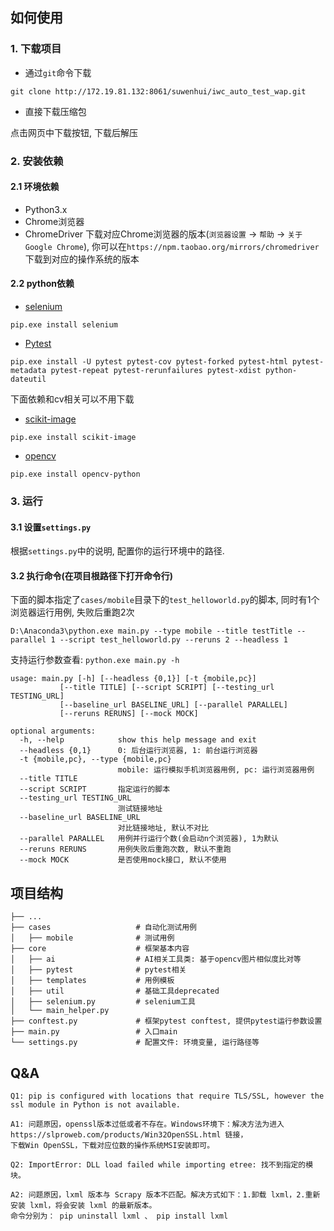 ## 如何使用

### 1. 下载项目

* 通过`git`命令下载

```
git clone http://172.19.81.132:8061/suwenhui/iwc_auto_test_wap.git
```

* 直接下载压缩包

点击网页中下载按钮, 下载后解压

### 2. 安装依赖

#### 2.1 环境依赖

* Python3.x
* Chrome浏览器
* ChromeDriver 下载对应Chrome浏览器的版本(`浏览器设置` -> `帮助` -> `关于Google Chrome`), 你可以在`https://npm.taobao.org/mirrors/chromedriver`下载到对应的操作系统的版本

#### 2.2 python依赖

* [selenium](https://www.seleniumhq.org/docs/03_webdriver.jsp)

```
pip.exe install selenium
```

* [Pytest](http://doc.pytest.org/en/latest/getting-started.html)

```
pip.exe install -U pytest pytest-cov pytest-forked pytest-html pytest-metadata pytest-repeat pytest-rerunfailures pytest-xdist python-dateutil
```

下面依赖和cv相关可以不用下载

* [scikit-image](https://scikit-image.org/download.html)

```
pip.exe install scikit-image
```

* [opencv](https://github.com/skvark/opencv-python)

```
pip.exe install opencv-python
```

### 3. 运行

#### 3.1 设置`settings.py`

根据`settings.py`中的说明, 配置你的运行环境中的路径.

#### 3.2 执行命令(在项目根路径下打开命令行)

下面的脚本指定了`cases/mobile`目录下的`test_helloworld.py`的脚本, 同时有1个浏览器运行用例, 失败后重跑2次

```
D:\Anaconda3\python.exe main.py --type mobile --title testTitle --parallel 1 --script test_helloworld.py --reruns 2 --headless 1
```

支持运行参数查看: `python.exe main.py -h`

```
usage: main.py [-h] [--headless {0,1}] [-t {mobile,pc}]
           [--title TITLE] [--script SCRIPT] [--testing_url TESTING_URL]
           [--baseline_url BASELINE_URL] [--parallel PARALLEL]
           [--reruns RERUNS] [--mock MOCK]

optional arguments:
  -h, --help            show this help message and exit
  --headless {0,1}      0: 后台运行浏览器, 1: 前台运行浏览器
  -t {mobile,pc}, --type {mobile,pc}
                        mobile: 运行模拟手机浏览器用例, pc: 运行浏览器用例
  --title TITLE
  --script SCRIPT       指定运行的脚本
  --testing_url TESTING_URL
                        测试链接地址
  --baseline_url BASELINE_URL
                        对比链接地址, 默认不对比
  --parallel PARALLEL   用例并行运行个数(会启动n个浏览器), 1为默认
  --reruns RERUNS       用例失败后重跑次数, 默认不重跑
  --mock MOCK           是否使用mock接口, 默认不使用
 ```

## 项目结构

```
├── ...
├── cases                   # 自动化测试用例
│   ├── mobile              # 测试用例
├── core                    # 框架基本内容
│   ├── ai                  # AI相关工具类: 基于opencv图片相似度比对等
│   ├── pytest              # pytest相关
│   ├── templates           # 用例模板
│   ├── util                # 基础工具deprecated
│   ├── selenium.py         # selenium工具
│   └── main_helper.py      
├── conftest.py             # 框架pytest conftest, 提供pytest运行参数设置
├── main.py                 # 入口main
└── settings.py             # 配置文件: 环境变量, 运行路径等
```

## Q&A

```
Q1: pip is configured with locations that require TLS/SSL, however the ssl module in Python is not available.
```

```
A1: 问题原因，openssl版本过低或者不存在。Windows环境下：解决方法为进入 https://slproweb.com/products/Win32OpenSSL.html 链接，
下载Win OpenSSL，下载对应位数的操作系统MSI安装即可。
```

```
Q2: ImportError: DLL load failed while importing etree: 找不到指定的模块。
```

```
A2: 问题原因，lxml 版本与 Scrapy 版本不匹配。解决方式如下：1.卸载 lxml，2.重新安装 lxml，将会安装 lxml 的最新版本。
命令分别为： pip uninstall lxml 、 pip install lxml
```
